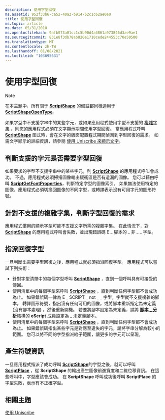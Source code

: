 ```yaml
---
description: 使用字型回復
ms.assetid: 952f33b6-ca52-40a2-b914-52c1c62ae0e0
title: 使用字型回復
ms.topic: article
ms.date: 05/31/2018
ms.openlocfilehash: 9afb073a01cc1c5b90d4a4861a973846d3ae9ae1
ms.sourcegitcommit: 831e8f3db78ab820e1710cede244553c70e50500
ms.translationtype: MT
ms.contentlocale: zh-TW
ms.lasthandoff: 01/08/2021
ms.locfileid: "103695631"
---
```

# <a name="using-font-fallback"></a>使用字型回復

> [!Note]  
> 在本主題中，所有關于 [**ScriptShape**](/windows/desktop/api/Usp10/nf-usp10-scriptshape) 的備註都同樣適用于 [**ScriptShapeOpenType**](/windows/desktop/api/Usp10/nf-usp10-scriptshapeopentype)。

 

如果字型中不支援字串中的某些字元，或如果應用程式使用字型不支援的 [複雜字集](uniscribe-glossary.md) ，則您的應用程式必須在文字顯示期間使用字型回復。 當應用程式呼叫 [**ScriptShape**](/windows/desktop/api/Usp10/nf-usp10-scriptshape) 函式時，會在文字的版面配置程式期間偵測到字型回復的需求。 如需文字顯示的詳細資訊，請參閱 [使用 Uniscribe 來顯示文字](displaying-text-with-uniscribe.md)。

## <a name="determine-the-need-for-font-fallback-for-unsupported-characters"></a>判斷支援的字元是否需要字型回復

如果要求的字型不支援字串中的某些字元，則 [**ScriptShape**](/windows/desktop/api/Usp10/nf-usp10-scriptshape) 的應用程式呼叫會成功。 不過，應用程式必須掃描圖像輸出緩衝區是否有遺漏的圖像。 您可以藉由呼叫 [**ScriptGetFontProperties**](/windows/desktop/api/Usp10/nf-usp10-scriptgetfontproperties)，判斷特定字型的圖像索引。 如果無法使用特定的圖像，應用程式必須切換回圖像的不同字型，或轉譯表示沒有可用字元的圖形符號。

## <a name="determine-the-need-for-font-fallback-for-unsupported-complex-scripts"></a>針對不支援的複雜字集，判斷字型回復的需求

應用程式慣用的顯示字型可能不支援文字所需的複雜字集。 在此情況下，對 [**ScriptShape**](/windows/desktop/api/Usp10/nf-usp10-scriptshape) 的應用程式呼叫會失敗，並出現錯誤碼 E \_ 腳本的 \_ 非 \_ \_ 字型。

## <a name="assign-a-fallback-font"></a>指派回復字型

一旦判斷出需要字型回復之後，應用程式就必須指派回復字型。 應用程式可以嘗試下列技術：

-   針對字型清單中的每個字型呼叫 [**ScriptShape**](/windows/desktop/api/Usp10/nf-usp10-scriptshape) ，直到一個呼叫具有可接受的傳回。
-   使用清單中的每個字型來呼叫 [**ScriptShape**](/windows/desktop/api/Usp10/nf-usp10-scriptshape) ，直到判斷任何字型都不會成功為止。 如果錯誤碼一律為 E \_ SCRIPT \_ not \_ \_ 字型，字型就不支援複雜的腳本。 轉譯圖形符號，指出沒有任何可用的圖像，或將腳本重新指定為未定義 (沒有腳本處理) ，然後重新開機。 若要將腳本設定為未定義，請將 [**腳本 \_ 分析**](/windows/win32/api/usp10/ns-usp10-script_analysis)結構的 **eScript** 成員設定為 \_ 未定義腳本。
-   使用清單中的每個字型來呼叫 [**ScriptShape**](/windows/desktop/api/Usp10/nf-usp10-scriptshape) ，直到判斷任何字型都不會成功為止。 如果錯誤碼指出某些字元是對應至遺失的字元，請將字串分解為較小的範圍。 您可以將不同的字型指派給子範圍，讓更多的字元可以呈現。

## <a name="generate-glyph-information"></a>產生符號資訊

一旦應用程式指派了成功呼叫 [**ScriptShape**](/windows/desktop/api/Usp10/nf-usp10-scriptshape)的字型之後，就可以呼叫 [**ScriptPlace**](/windows/desktop/api/Usp10/nf-usp10-scriptplace) ，從 **ScriptShape** 的輸出產生圖像前進寬度和二維位移資訊。 在這些呼叫中，字型應該會成功。 在 **ScriptShape** 呼叫成功後呼叫 **ScriptPlace** 的字型失敗，表示有不正確字型。

## <a name="related-topics"></a>相關主題

<dl> <dt>

[使用 Uniscribe](using-uniscribe.md)
</dt> </dl>

 

 



